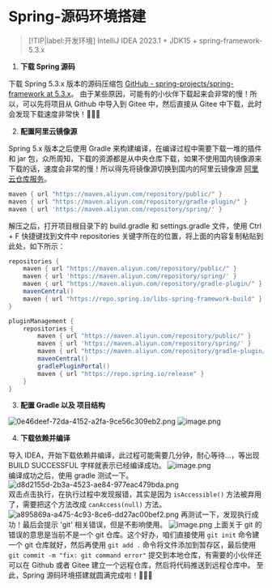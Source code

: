 # Spring-源码环境搭建

> [!TIP|label:开发环境]
> IntelliJ IDEA 2023.1 + JDK15 + spring-framework-5.3.x

1. **下载 Spring 源码**

下载 Spring 5.3.x 版本的源码压缩包 [GitHub - spring-projects/spring-framework at 5.3.x](https://github.com/spring-projects/spring-framework/tree/5.3.x)。
由于某些原因，可能有的小伙伴下载起来会非常的慢！所以，可以先将项目从 Github 中导入到 Gitee 中，然后直接从 Gitee 中下载，此时会发现下载速度非常快！🚀🚀🚀

2. **配置阿里云镜像源**

Spring 5.x 版本之后使用 Gradle 来构建编译，在编译过程中需要下载一堆的插件和 jar 包，众所周知，下载的资源都是从中央仓库下载，如果不使用国内镜像源来下载的话，速度会非常的慢！所以得先将镜像源切换到国内的阿里云镜像源 [阿里云仓库服务](https://developer.aliyun.com/mvn/guide)。

```groovy
maven { url "https://maven.aliyun.com/repository/public/" }
maven { url "https://maven.aliyun.com/repository/gradle-plugin/" }
maven { url 'https://maven.aliyun.com/repository/spring/' }
```

解压之后，打开项目根目录下的 build.gradle 和 settings.gradle 文件，使用 Ctrl + F 快捷键找到文件中 repositories 关键字所在的位置，将上面的内容复制粘贴到此处，如下所示：

```groovy
repositories {
    maven { url "https://maven.aliyun.com/repository/public/" }
    maven { url 'https://maven.aliyun.com/repository/spring/' }
    maven { url "https://maven.aliyun.com/repository/gradle-plugin/" }
    mavenCentral()
    maven { url "https://repo.spring.io/libs-spring-framework-build" }
}
```

```groovy
pluginManagement {
    repositories {
        maven { url "https://maven.aliyun.com/repository/public/" }
        maven { url 'https://maven.aliyun.com/repository/spring/' }
        maven { url "https://maven.aliyun.com/repository/gradle-plugin/" }
        mavenCentral()
        gradlePluginPortal()
        maven { url "https://repo.spring.io/release" }
    }
}
```

3. **配置 Gradle 以及 项目结构**

![0e46deef-72da-4152-a2fa-9ce56c309eb2.png](https://fastly.jsdelivr.net/gh/xihuanxiaorang/img/202307232233212.png)
![image.png](https://fastly.jsdelivr.net/gh/xihuanxiaorang/img/202307232233939.png)

4. **下载依赖并编译**

导入 IDEA，开始下载依赖并编译，此过程可能需要几分钟，耐心等待...，等出现 BUILD SUCCESSFUL 字样就表示已经编译成功。
![image.png](https://fastly.jsdelivr.net/gh/xihuanxiaorang/img/202307232233315.png)<br />
编译成功之后，使用 gradle 测试一下。<br />
![d8d2155d-2b3a-4523-ae84-977eac479bda.png](https://fastly.jsdelivr.net/gh/xihuanxiaorang/img/202307232233761.png)<br />
双击点击执行，在执行过程中发现报错，其实是因为 `isAccessible()` 方法被弃用了，需要把这个方法改成 `canAccess(null)` 方法。
![a895869a-a475-4c93-8ce6-dd27ac00bef2.png](https://fastly.jsdelivr.net/gh/xihuanxiaorang/img/202307232234632.png)
再测试一下，发现执行成功！最后会提示 'git' 相关错误，但是不影响使用。
![image.png](https://fastly.jsdelivr.net/gh/xihuanxiaorang/img/202307232234074.png)
上面关于 git 的错误的意思是当前不是一个 git 仓库。这个好办，咱们直接使用 `git init` 命令建一个 git 仓库就好，然后再使用 `git add .` 命令将文件添加到暂存区，最后使用 `git commit -m "fix: git command error"` 提交到本地仓库，有需要的小伙伴还可以在 Github 或者 Gitee 建立一个远程仓库，然后将代码推送到远程仓库中。
至此，Spring 源码环境搭建就圆满完成啦！🎉🎉🎉
